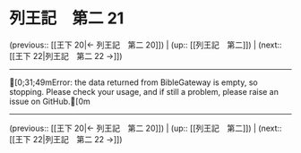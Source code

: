 # 列王記　第二 21

(previous:: [[王下 20|← 列王記　第二 20]]) | (up:: [[列王記　第二]]) | (next:: [[王下 22|列王記　第二 22 →]])

***
[0;31;49mError: the data returned from BibleGateway is empty, so stopping. Please check your usage, and if still a problem, please raise an issue on GitHub.[0m

***

(previous:: [[王下 20|← 列王記　第二 20]]) | (up:: [[列王記　第二]]) | (next:: [[王下 22|列王記　第二 22 →]])
